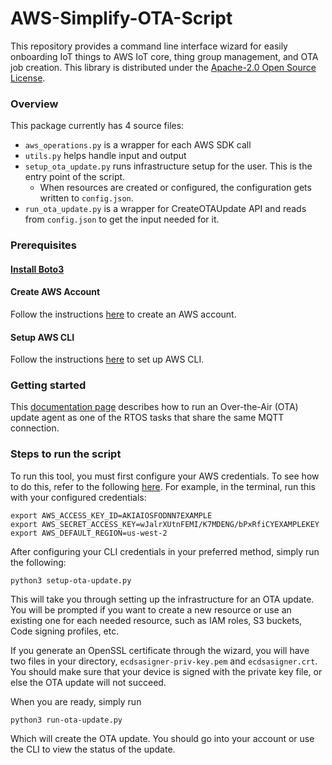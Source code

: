   # AWS-Simplify-OTA-Script
This repository provides a command line interface wizard for easily onboarding IoT things to AWS IoT core, thing group management, and OTA job creation.
This library is distributed under the [Apache-2.0 Open Source License](https://github.com/aws/simplify-ota-script/blob/main/LICENSE).

### Overview

This package currently has 4 source files:
* `aws_operations.py` is a wrapper for each AWS SDK call
* `utils.py` helps handle input and output
* `setup_ota_update.py` runs infrastructure setup for the user. This is the entry point of the script.
	* When resources are created or configured, the configuration gets written to `config.json`. 
* `run_ota_update.py` is a wrapper for CreateOTAUpdate API and reads from `config.json` to get the input needed for it.

### Prerequisites

#### [Install Boto3](https://boto3.amazonaws.com/v1/documentation/api/latest/guide/quickstart.html)

#### Create AWS Account
Follow the instructions [here](https://aws.amazon.com/premiumsupport/knowledge-center/create-and-activate-aws-account/) to create an AWS account.

#### Setup AWS CLI
Follow the instructions [here](https://docs.aws.amazon.com/cli/latest/userguide/getting-started-install.html) to set up AWS CLI.

### Getting started
This [ documentation page](https://freertos.org/ota/ota-mqtt-agent-demo.html)  describes how to run an Over-the-Air (OTA) update agent as one of the RTOS tasks that share the same MQTT connection.

### Steps to run the script
To run this tool, you must first configure your AWS credentials. To see how to do this, refer to the following [here](https://docs.aws.amazon.com/cli/latest/userguide/cli-chap-configure.html). For example, in the terminal, run this with your configured credentials:

```
export AWS_ACCESS_KEY_ID=AKIAIOSFODNN7EXAMPLE
export AWS_SECRET_ACCESS_KEY=wJalrXUtnFEMI/K7MDENG/bPxRfiCYEXAMPLEKEY
export AWS_DEFAULT_REGION=us-west-2
```

After configuring your CLI credentials in your preferred method, simply run the following:

`python3 setup-ota-update.py`

This will take you through setting up the infrastructure for an OTA update. You will be prompted if you want to create a new resource or use an existing one for each needed resource, such as IAM roles, S3 buckets, Code signing profiles, etc.

If you generate an OpenSSL certificate through the wizard, you will have two files in your directory, `ecdsasigner-priv-key.pem` and `ecdsasigner.crt`. You should make sure that your device is signed with the private key file, or else the OTA update will not succeed.

When you are ready, simply run 

`python3 run-ota-update.py`

Which will create the OTA update. You should go into your account or use the CLI to view the status of the update.
